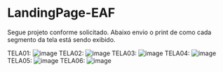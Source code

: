 # LandingPage-EAF
Segue projeto conforme solicitado. Abaixo envio o print de como cada segmento da tela está sendo exibido.

TELA01: ![image](https://github.com/EmersonAF/LandingPage-EAF/assets/169107753/d2904a00-7dcf-4529-bbb0-ea12e032a2b4)
TELA02: ![image](https://github.com/EmersonAF/LandingPage-EAF/assets/169107753/79c93747-2dd9-4557-8cc7-086c70a65209)
TELA03: ![image](https://github.com/EmersonAF/LandingPage-EAF/assets/169107753/8c4fb4e2-ef10-4a49-b293-a238bd9cfde3)
TELA04: ![image](https://github.com/EmersonAF/LandingPage-EAF/assets/169107753/e7adda9a-7a0a-4d55-889a-783b0c3b0c11)
TELA05: ![image](https://github.com/EmersonAF/LandingPage-EAF/assets/169107753/c33ffb16-b8d1-4f67-8bba-b1176d5878dd)
TELA06: ![image](https://github.com/EmersonAF/LandingPage-EAF/assets/169107753/a4638e2b-fa67-4274-8f9f-cc38b27f10bc)




